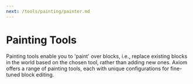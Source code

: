 ```yaml
---
next: /tools/painting/painter.md
---
```


# Painting Tools

Painting tools enable you to 'paint' over blocks, i.e., replace existing blocks in the world based on the chosen tool, rather than adding new ones. Axiom offers a range of painting tools, each with unique configurations for fine-tuned block editing.
